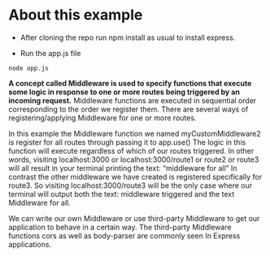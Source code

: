 # About this example

* After cloning the repo run npm install as usual to install express.

* Run the app.js file

```
node app.js
```

**A concept called Middleware is used to specify functions that execute some logic in response to one or more routes being triggered by an incoming request.**
Middleware functions are executed in sequential order corresponding to the order we register them.
There are several ways of registering/applying Middleware for one or more routes.

In this example the Middleware function we named myCustomMiddleware2 is register for all routes through passing it to app.use()
The logic in this function will execute regardless of which of our routes triggered. In other words, visiting localhost:3000 or localhost:3000/route1 or route2 or route3 will all result in your terminal printing the text: “middleware for all” 
In contrast the other middleware we have created is registered specifically for route3.
So visiting localhost:3000/route3 will be the only case where our terminal will output both the text: middleware triggered and the text Middleware for all. 

We can write our own Middleware or use third-party Middleware to get our application to behave in a certain way. 
The third-party Middleware functions cors as well as body-parser are commonly seen In Express applications.

